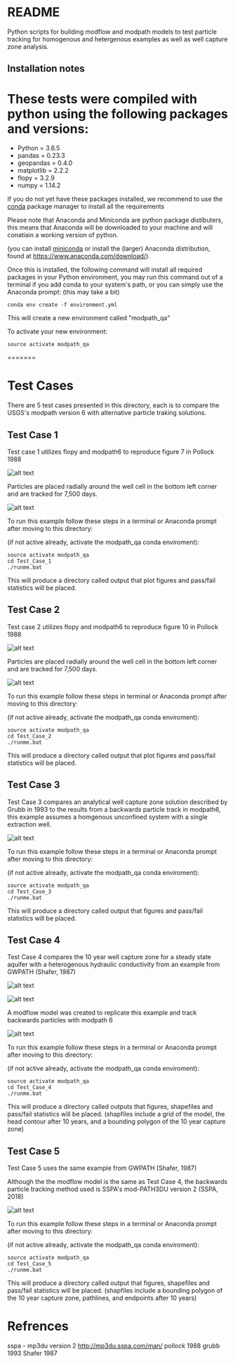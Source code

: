# README #

Python scripts for building modflow and modpath models to test particle tracking for homogenous and hetergenous examples as well as well capture zone analysis. 

## Installation notes

These tests were compiled with python using the following packages and versions:
=======
- Python = 3.6.5
- pandas = 0.23.3
- geopandas = 0.4.0
- matplotlib = 2.2.2
- flopy = 3.2.9 
- numpy = 1.14.2

If you do not yet have these packages installed, we recommend to use the [conda](http://conda.pydata.org/docs/intro.html) package manager to install all the requirements 

Please note that Anaconda and Miniconda are python package distibuters, this means that Anaconda will be downloaded to your machine and will conatiain a working version of python. 

(you can install [miniconda](http://conda.pydata.org/miniconda.html) or install the (larger) Anaconda
distribution, found at https://www.anaconda.com/download/).

Once this is installed, the following command will install all required packages in your Python environment, you may run this command out of a terminal if you add conda to your system's path, or you can simply use the Anaconda prompt:
(this may take a bit)
```
conda env create -f environment.yml
```
This will create a new environment called "modpath_qa"

To activate your new environment:
```
source activate modpath_qa
```

=======

# Test Cases #
There are 5 test cases presented in this directory, each is to compare the USGS's modpath version 6 with alternative particle traking solutions.

## Test Case 1
Test case 1 utilizes flopy and modpath6 to reproduce figure 7 in Pollock 1988

![alt text](https://github.com/rosskush/pollock_88_modpath/blob/master/Test_Case_1/fig7.PNG)

Particles are placed radially around the well cell in the bottom left corner and are tracked for 7,500 days.

![alt text](https://github.com/rosskush/pollock_88_modpath/blob/master//Test_Case_1/output/figures/7500_days.png)

To run this example follow these steps in a terminal or Anaconda prompt after moving to this directory:

(if not active already, activate the modpath_qa conda enviroment):
```
source activate modpath_qa
cd Test_Case_1
./runme.bat
```
This will produce a directory called output that plot figures and pass/fail statistics will be placed.

## Test Case 2
Test case 2 utilizes flopy and modpath6 to reproduce figure 10 in Pollock 1988

![alt text](https://github.com/rosskush/pollock_88_modpath/blob/master/Test_Case_2/fig10.png)

Particles are placed radially around the well cell in the bottom left corner and are tracked for 7,500 days.

![alt text](https://github.com/rosskush/pollock_88_modpath/blob/master//Test_Case_2/output/figures/30pt0_days.png)

To run this example follow these steps in terminal or Anaconda prompt after moving to this directory:

(if not active already, activate the modpath_qa conda enviroment):
```
source activate modpath_qa
cd Test_Case_2
./runme.bat
```
This will produce a directory called output that plot figures and pass/fail statistics will be placed.


## Test Case 3
Test Case 3 compares an analytical well capture zone solution described by Grubb in 1993 to the results from a backwards particle track in modpath6, this example assumes a homgenous unconfined system with a single extraction well.

![alt text](https://github.com/rosskush/pollock_88_modpath/blob/master//Test_Case_3/output/backwards.png)


To run this example follow these steps in a terminal or Anaconda prompt after moving to this directory:

(if not active already, activate the modpath_qa conda enviroment):
```
source activate modpath_qa
cd Test_Case_3
./runme.bat
```
This will produce a directory called output that figures and pass/fail statistics will be placed.

## Test Case 4
Test Case 4 compares the 10 year well capture zone for a steady state aquifer with a heterogenous hydraulic conductivity from an example from GWPATH (Shafer, 1987)

![alt text](https://github.com/rosskush/pollock_88_modpath/blob/master//Test_Case_4/preproccessing/hk_fig20.png)

![alt text](https://github.com/rosskush/pollock_88_modpath/blob/master//Test_Case_4/preproccessing/10_yr_capture_zone_fig21.png)

A modflow model was created to replicate this example and track backwards particles with modpath 6

![alt text](https://github.com/rosskush/pollock_88_modpath/blob/master//Test_Case_4/outputs/pathline.png)

To run this example follow these steps in a terminal or Anaconda prompt after moving to this directory:

(if not active already, activate the modpath_qa conda enviroment):
```
source activate modpath_qa
cd Test_Case_4
./runme.bat
```
This will produce a directory called outputs that figures, shapefiles and pass/fail statistics will be placed.
(shapfiles include a grid of the model, the head contour after 10 years, and a bounding polygon of the 10 year capture zone)

## Test Case 5
Test Case 5 uses the same example from GWPATH (Shafer, 1987)

Although the the modflow model is the same as Test Case 4, the backwards particle tracking method used is SSPA's mod-PATH3DU version 2 (SSPA, 2018) 

![alt text](https://github.com/rosskush/pollock_88_modpath/blob/master//Test_Case_5/outputs/mp3du_pathline.png)

To run this example follow these steps in a terminal or Anaconda prompt after moving to this directory:

(if not active already, activate the modpath_qa conda enviroment):
```
source activate modpath_qa
cd Test_Case_5
./runme.bat
```
This will produce a directory called output that figures, shapefiles and pass/fail statistics will be placed.
(shapfiles include a bounding polygon of the 10 year capture zone, pathlines, and endpoints after 10 years)


# Refrences #


sspa - mp3du version 2 http://mp3du.sspa.com/man/
pollock 1988
grubb 1993
Shafer 1987  

